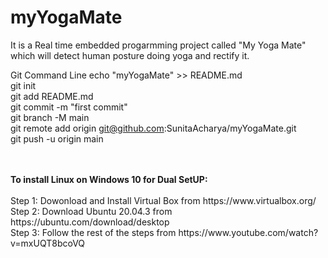 # myYogaMate
It is a Real time embedded progarmming project called "My Yoga Mate" which will detect human posture doing yoga and rectify it.

Git Command Line
echo "myYogaMate" >> README.md <br/>
git init <br/>
git add README.md <br/>
git commit -m "first commit" <br/>
git branch -M main <br/>
git remote add origin git@github.com:SunitaAcharya/myYogaMate.git   <br/>
git push -u origin main   <br/>


<br/>
<br/>
<b>To install Linux on Windows 10 for Dual SetUP: </b><br/>
<br/>
Step 1: Dowonload and Install Virtual Box from https://www.virtualbox.org/ <br/>
Step 2: Download Ubuntu 20.04.3 from https://ubuntu.com/download/desktop <br/>
Step 3: Follow the rest of the steps from https://www.youtube.com/watch?v=mxUQT8bcoVQ <br/>




